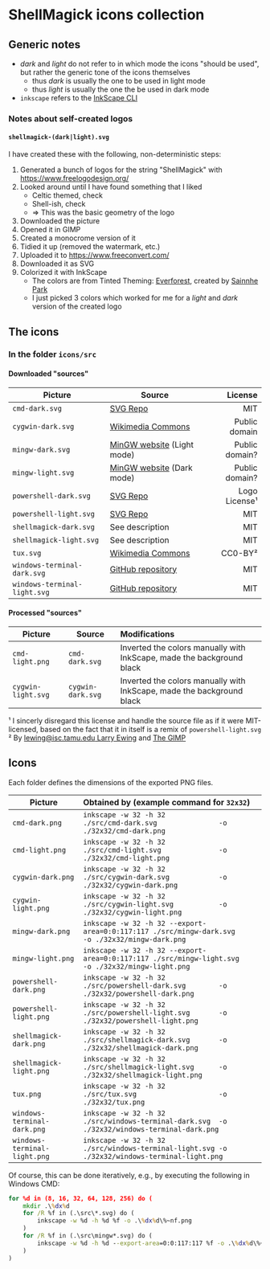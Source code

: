 # ShellMagick icons collection

## Generic notes

- _dark_ and _light_ do not refer to in which mode the icons "should be used", but rather the generic tone of the icons themselves
    - thus _dark_ is usually the one to be used in light mode
    - thus _light_ is usually the one the be used in dark mode
- `inkscape` refers to the [InkScape CLI](https://inkscape.org/doc/inkscape-man.html)

### Notes about self-created logos

#### `shellmagick-(dark|light).svg`

I have created these with the following, non-deterministic steps:

1. Generated a bunch of logos for the string "ShellMagick" with https://www.freelogodesign.org/
2. Looked around until I have found something that I liked
    - Celtic themed, check
    - Shell-ish, check
    - ⇒ This was the basic geometry of the logo
3. Downloaded the picture
4. Opened it in GIMP
5. Created a monocrome version of it
6. Tidied it up (removed the watermark, etc.)
7. Uploaded it to https://www.freeconvert.com/
8. Downloaded it as SVG
9. Colorized it with InkScape
    - The colors are from Tinted Theming: [Everforest](https://tinted-theming.github.io/base16-gallery/), created by [Sainnhe Park](https://github.com/sainnhe)
    - I just picked 3 colors which worked for me for a _light_ and _dark_ version of the created logo

## The icons

### In the folder `icons/src`

#### Downloaded "sources"

| Picture | Source | License |
|---------|--------|--------:|
| `cmd-dark.svg`               | [SVG Repo](https://www.svgrepo.com/svg/361366/terminal-cmd)                                                                                      | MIT            |
| `cygwin-dark.svg`            | [Wikimedia Commons](https://commons.wikimedia.org/wiki/File:Cygwin_logo.svg)                                                                     | Public domain  |
| `mingw-dark.svg`             | [MinGW website](https://www.mingw-w64.org/) (Light mode)                                                                                         | Public domain? |
| `mingw-light.svg`            | [MinGW website](https://www.mingw-w64.org/) (Dark mode)                                                                                          | Public domain? |
| `powershell-dark.svg`        | [SVG Repo](https://www.svgrepo.com/svg/473762/powershell)                                                                                        | Logo License¹  |
| `powershell-light.svg`       | [SVG Repo](https://www.svgrepo.com/svg/373992/powershell)                                                                                        | MIT            |
| `shellmagick-dark.svg`       | See description                                                                                                                                  | MIT            |
| `shellmagick-light.svg`      | See description                                                                                                                                  | MIT            |
| `tux.svg`                    | [Wikimedia Commons](https://commons.wikimedia.org/wiki/File:Tux.svg)                                                                             | CC0-BY²        |
| `windows-terminal-dark.svg`  | [GitHub repository](https://github.com/microsoft/terminal/blob/4e7b63c664bc09da3ba2f08287cf03d3729ce3a2/res/terminal/Terminal.svg?plain=1#L4)    | MIT            |
| `windows-terminal-light.svg` | [GitHub repository](https://github.com/microsoft/terminal/blob/4e7b63c664bc09da3ba2f08287cf03d3729ce3a2/res/terminal/Terminal_HC.svg?plain=1#L4) | MIT            |

#### Processed "sources"

| Picture | Source | Modifications |
|---------|--------|:--------------|
| `cmd-light.png`         | `cmd-dark.svg`          | Inverted the colors manually with InkScape, made the background black |
| `cygwin-light.svg`      | `cygwin-dark.svg`       | Inverted the colors manually with InkScape, made the background black |

¹ I sincerly disregard this license and handle the source file as if it were MIT-licensed, based on the fact that it in itself is a remix of `powershell-light.svg`
² By [lewing@isc.tamu.edu Larry Ewing](mailto:lewing@isc.tamu.edu) and [The GIMP](https://en.wikipedia.org/wiki/GIMP)

## Icons

Each folder defines the dimensions of the exported PNG files.

| Picture                      | Obtained by (example command for  `32x32`)                                                                                             |
|------------------------------|:----------------------------------------------------------------------------------------------------------------------|
| `cmd-dark.png`               | `inkscape -w 32 -h 32                           ./src/cmd-dark.svg               -o ./32x32/cmd-dark.png              ` |
| `cmd-light.png`              | `inkscape -w 32 -h 32                           ./src/cmd-light.svg              -o ./32x32/cmd-light.png             ` |
| `cygwin-dark.png`            | `inkscape -w 32 -h 32                           ./src/cygwin-dark.svg            -o ./32x32/cygwin-dark.png           ` |
| `cygwin-light.png`           | `inkscape -w 32 -h 32                           ./src/cygwin-light.svg           -o ./32x32/cygwin-light.png          ` |
| `mingw-dark.png`             | `inkscape -w 32 -h 32 --export-area=0:0:117:117 ./src/mingw-dark.svg             -o ./32x32/mingw-dark.png            ` |
| `mingw-light.png`            | `inkscape -w 32 -h 32 --export-area=0:0:117:117 ./src/mingw-light.svg            -o ./32x32/mingw-light.png           ` |
| `powershell-dark.png`        | `inkscape -w 32 -h 32                           ./src/powershell-dark.svg        -o ./32x32/powershell-dark.png       ` |
| `powershell-light.png`       | `inkscape -w 32 -h 32                           ./src/powershell-light.svg       -o ./32x32/powershell-light.png      ` |
| `shellmagick-dark.png`       | `inkscape -w 32 -h 32                           ./src/shellmagick-dark.svg       -o ./32x32/shellmagick-dark.png      ` |
| `shellmagick-light.png`      | `inkscape -w 32 -h 32                           ./src/shellmagick-light.svg      -o ./32x32/shellmagick-light.png     ` |
| `tux.png`                    | `inkscape -w 32 -h 32                           ./src/tux.svg                    -o ./32x32/tux.png                   ` |
| `windows-terminal-dark.png`  | `inkscape -w 32 -h 32                           ./src/windows-terminal-dark.svg  -o ./32x32/windows-terminal-dark.png ` |
| `windows-terminal-light.png` | `inkscape -w 32 -h 32                           ./src/windows-terminal-light.svg -o ./32x32/windows-terminal-light.png` |

Of course, this can be done iteratively, e.g., by executing the following in Windows CMD:
```cmd
for %d in (8, 16, 32, 64, 128, 256) do (
    mkdir .\%dx%d
    for /R %f in (.\src\*.svg) do (
        inkscape -w %d -h %d %f -o .\%dx%d\%~nf.png
    )
    for /R %f in (.\src\mingw*.svg) do (
        inkscape -w %d -h %d --export-area=0:0:117:117 %f -o .\%dx%d\%~nf.png
    )
)
```
